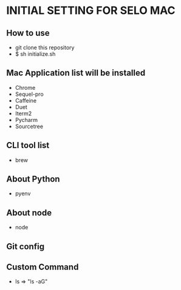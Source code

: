 # INITIAL SETTING FOR SELO MAC

## How to use
* git clone this repository
* $ sh initialize.sh

## Mac Application list will be installed
* Chrome
* Sequel-pro
* Caffeine
* Duet
* Iterm2
* Pycharm
* Sourcetree

## CLI tool list
* brew

## About Python
* pyenv

## About node
* node

## Git config

## Custom Command
* ls => "ls -aG"

